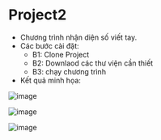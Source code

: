# Project2
* Chương trình nhận diện số viết tay.
* Các bước cài đặt:
  - B1: Clone Project
  - B2: Downlaod các thư viện cần thiết
  - B3: chạy chương trình
* Kết quả minh họa:

![image](https://user-images.githubusercontent.com/62825098/123640191-1d42dc80-d84b-11eb-9acf-a8e990503183.png)


![image](https://user-images.githubusercontent.com/62825098/123640281-33e93380-d84b-11eb-91ab-d27394a7357c.png)


![image](https://user-images.githubusercontent.com/62825098/123640388-4fecd500-d84b-11eb-96aa-ab2b71f47e30.png)
